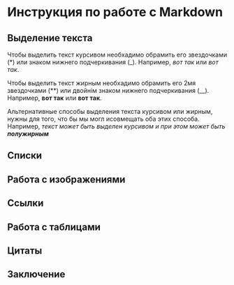 # Инструкция по работе с Markdown
## Выделение текста

Чтобы выделить текст курсивом необхадимо обрамить его звездочками (*) или знаком нижнего подчеркивания (_). Например, *вот так* или _вот так_.

Чтобы выделить текст жирным необхадимо обрамить его 2мя звездочками (**) или двойнім знаком нижнего подчеркивания (__). Например, **вот так** или __вот так__.

Альтернативные способы выделения текста курсивом или жирным, нужны для того, что бы мы могл исовмещать оба этих способа. Например, _текст может быть выделен курсивом и при этом может быть **полужирным**_



## Списки  
## Работа с изображениями
## Ссылки
## Работа с таблицами
## Цитаты
## Заключение